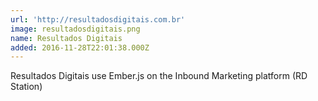 ```yaml
---
url: 'http://resultadosdigitais.com.br'
image: resultadosdigitais.png
name: Resultados Digitais
added: 2016-11-28T22:01:38.000Z
---
```

Resultados Digitais use Ember.js on the Inbound Marketing platform (RD Station)